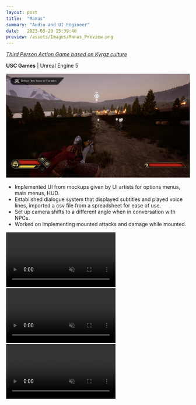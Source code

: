```yaml
---
layout: post
title:  "Manas"
summary: "Audio and UI Engineer"
date:   2023-05-20 15:39:40
preview: /assets/Images/Manas_Preview.png
---
```


[_Third Person Action Game based on Kyrgz culture_](https://uscgames.itch.io/manas)

**USC Games** | Unreal Engine 5

![Picture 1](/assets/Images/Manas_Full.png)

- Implemented UI from mockups given by UI artists for options menus, main menus, HUD.
- Established dialogue system that displayed subtitles and played voice lines, imported a csv file from a spreadsheet for ease of use.
- Set up camera shifts to a different angle when in conversation with NPCs.
- Worked on implementing mounted attacks and damage while mounted.

<video autoplay loop controls muted>
   <source type="video/mp4" src="/assets/Videos/Manas_Clip1.mp4">
</video>
<video autoplay loop controls muted>
   <source type="video/mp4" src="/assets/Videos/Manas_Clip2.mp4">
</video>
<video autoplay loop controls muted>
   <source type="video/mp4" src="/assets/Videos/Manas_Clip3.mp4">
</video>
